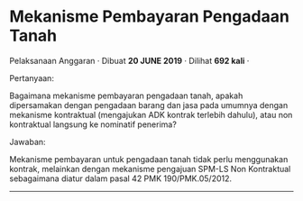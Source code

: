 Mekanisme Pembayaran Pengadaan Tanah
====================================

Pelaksanaan Anggaran · Dibuat **20 JUNE 2019** · Dilihat **692 kali** ·

Pertanyaan:

Bagaimana mekanisme pembayaran pengadaan tanah, apakah dipersamakan dengan pengadaan barang dan jasa pada umumnya dengan mekanisme kontraktual (mengajukan ADK kontrak terlebih dahulu), atau non kontraktual langsung ke nominatif penerima?

  

Jawaban:

Mekanisme pembayaran untuk pengadaan tanah tidak perlu menggunakan kontrak, melainkan dengan mekanisme pengajuan SPM-LS Non Kontraktual sebagaimana diatur dalam pasal 42 PMK 190/PMK.05/2012.  

  
  
  

* * *